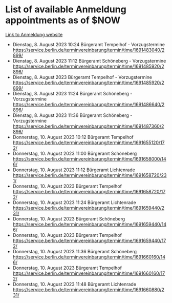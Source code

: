 # List of available Anmeldung appointments as of $NOW
[Link to Anmeldung website](https://service.berlin.de/terminvereinbarung/termin/tag.php?termin=1&anliegen[]=120686&dienstleisterlist=122210,122217,327316,122219,327312,122227,327314,122231,327346,122243,327348,122254,122252,329742,122260,329745,122262,329748,122271,327278,122273,327274,122277,327276,330436,122280,327294,122282,327290,122284,327292,122291,327270,122285,327266,122286,327264,122296,327268,150230,329760,122297,327286,122294,327284,122312,329763,122314,329775,122304,327330,122311,327334,122309,327332,317869,122281,327352,122279,329772,122283,122276,327324,122274,327326,122267,329766,122246,327318,122251,327320,122257,327322,122208,327298,122226,327300&herkunft=http%3A%2F%2Fservice.berlin.de%2Fdienstleistung%2F120686%2F)
- Dienstag, 8. August 2023 10:24 Bürgeramt Tempelhof - Vorzugstermine https://service.berlin.de/terminvereinbarung/termin/time/1691483040/2899/
- Dienstag, 8. August 2023 11:12 Bürgeramt Schöneberg - Vorzugstermine https://service.berlin.de/terminvereinbarung/termin/time/1691485920/2896/
- Dienstag, 8. August 2023  Bürgeramt Tempelhof - Vorzugstermine https://service.berlin.de/terminvereinbarung/termin/time/1691485920/2899/
- Dienstag, 8. August 2023 11:24 Bürgeramt Schöneberg - Vorzugstermine https://service.berlin.de/terminvereinbarung/termin/time/1691486640/2896/
- Dienstag, 8. August 2023 11:36 Bürgeramt Schöneberg - Vorzugstermine https://service.berlin.de/terminvereinbarung/termin/time/1691487360/2896/
- Donnerstag, 10. August 2023 10:12 Bürgeramt Tempelhof https://service.berlin.de/terminvereinbarung/termin/time/1691655120/172/
- Donnerstag, 10. August 2023 11:00 Bürgeramt Schöneberg https://service.berlin.de/terminvereinbarung/termin/time/1691658000/146/
- Donnerstag, 10. August 2023 11:12 Bürgeramt Lichtenrade https://service.berlin.de/terminvereinbarung/termin/time/1691658720/231/
- Donnerstag, 10. August 2023  Bürgeramt Tempelhof https://service.berlin.de/terminvereinbarung/termin/time/1691658720/172/
- Donnerstag, 10. August 2023 11:24 Bürgeramt Lichtenrade https://service.berlin.de/terminvereinbarung/termin/time/1691659440/231/
- Donnerstag, 10. August 2023  Bürgeramt Schöneberg https://service.berlin.de/terminvereinbarung/termin/time/1691659440/146/
- Donnerstag, 10. August 2023  Bürgeramt Tempelhof https://service.berlin.de/terminvereinbarung/termin/time/1691659440/172/
- Donnerstag, 10. August 2023 11:36 Bürgeramt Schöneberg https://service.berlin.de/terminvereinbarung/termin/time/1691660160/146/
- Donnerstag, 10. August 2023  Bürgeramt Tempelhof https://service.berlin.de/terminvereinbarung/termin/time/1691660160/172/
- Donnerstag, 10. August 2023 11:48 Bürgeramt Lichtenrade https://service.berlin.de/terminvereinbarung/termin/time/1691660880/231/
